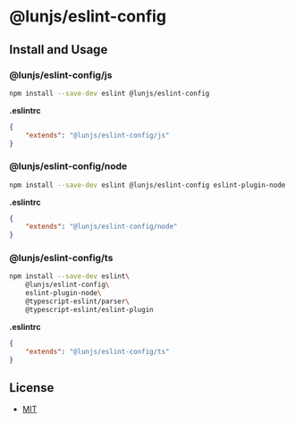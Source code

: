 # @lunjs/eslint-config

## Install and Usage

### @lunjs/eslint-config/js

```sh
npm install --save-dev eslint @lunjs/eslint-config
```

**.eslintrc**

```json
{
    "extends": "@lunjs/eslint-config/js"
}
```

### @lunjs/eslint-config/node

```sh
npm install --save-dev eslint @lunjs/eslint-config eslint-plugin-node
```

**.eslintrc**

```json
{
    "extends": "@lunjs/eslint-config/node"
}
```

### @lunjs/eslint-config/ts

```sh
npm install --save-dev eslint\
    @lunjs/eslint-config\
    eslint-plugin-node\
    @typescript-eslint/parser\
    @typescript-eslint/eslint-plugin
```

**.eslintrc**

```json
{
    "extends": "@lunjs/eslint-config/ts"
}
```

## License

- [MIT](https://github.com/lunjs/eslint-config/blob/master/LICENSE)
